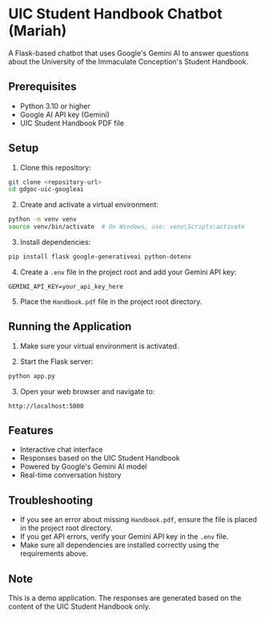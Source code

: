 # UIC Student Handbook Chatbot (Mariah)

A Flask-based chatbot that uses Google's Gemini AI to answer questions about the University of the Immaculate Conception's Student Handbook.

## Prerequisites

- Python 3.10 or higher
- Google AI API key (Gemini)
- UIC Student Handbook PDF file

## Setup

1. Clone this repository:
```bash
git clone <repository-url>
cd gdgoc-uic-googleai
```

2. Create and activate a virtual environment:
```bash
python -m venv venv
source venv/bin/activate  # On Windows, use: venv\Scripts\activate
```

3. Install dependencies:
```bash
pip install flask google-generativeai python-dotenv
```

4. Create a `.env` file in the project root and add your Gemini API key:
```
GEMINI_API_KEY=your_api_key_here
```

5. Place the `Handbook.pdf` file in the project root directory.

## Running the Application

1. Make sure your virtual environment is activated.

2. Start the Flask server:
```bash
python app.py
```

3. Open your web browser and navigate to:
```
http://localhost:5000
```

## Features

- Interactive chat interface
- Responses based on the UIC Student Handbook
- Powered by Google's Gemini AI model
- Real-time conversation history

## Troubleshooting

- If you see an error about missing `Handbook.pdf`, ensure the file is placed in the project root directory.
- If you get API errors, verify your Gemini API key in the `.env` file.
- Make sure all dependencies are installed correctly using the requirements above.

## Note

This is a demo application. The responses are generated based on the content of the UIC Student Handbook only.
